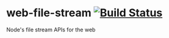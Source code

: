 # web-file-stream [![Build Status](https://travis-ci.org/cubbit/web-file-stream.svg?branch=master)](https://travis-ci.org/cubbit/web-file-stream)

Node's file stream APIs for the web
